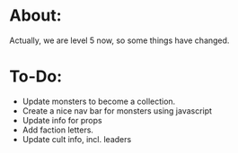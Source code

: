 # About:
Actually, we are level 5 now, so some things have changed.


# To-Do:
- Update monsters to become a collection.
- Create a nice nav bar for monsters using javascript
- Update info for props
- Add faction letters.
- Update cult info, incl. leaders

